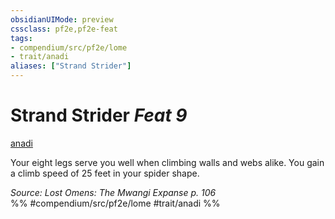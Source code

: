 ```yaml
---
obsidianUIMode: preview
cssclass: pf2e,pf2e-feat
tags:
- compendium/src/pf2e/lome
- trait/anadi
aliases: ["Strand Strider"]
---
```

# Strand Strider  *Feat 9*  
[anadi](anadi-lome.md "Anadi Ancestry & Heritage Trait")  


Your eight legs serve you well when climbing walls and webs alike. You gain a climb speed of 25 feet in your spider shape.

*Source: Lost Omens: The Mwangi Expanse p. 106*  
%% #compendium/src/pf2e/lome #trait/anadi %%